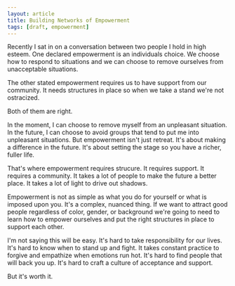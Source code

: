 ```yaml
---
layout: article
title: Building Networks of Empowerment
tags: [draft, empowerment]
---
```


Recently I sat in on a conversation between two people I hold in high esteem.
One declared empowerment is an individuals choice. We choose how to respond to
situations and we can choose to remove ourselves from unacceptable situations.

The other stated empowerment requires us to have support from our community.  It
needs structures in place so when we take a stand we're not ostracized.

Both of them are right.

In the moment, I can choose to remove myself from an unpleasant situation.
In the future, I can choose to avoid groups that tend to put me into unpleasant
situations. But empowerment isn't just retreat. It's about making a
difference in the future. It's about setting the stage so you have a richer,
fuller life.

That's where empowerment requires strucure. It requires support. It requires
a community. It takes a lot of people to make the future a better place. It
takes a lot of light to drive out shadows.

Empowerment is not as simple as what you do for yourself or what is imposed upon you.
It's a complex, nuanced thing. If we want to attract good people regardless of
color, gender, or background we're going to need to learn how to empower
ourselves and put the right structures in place to support each other.

I'm not saying this will be easy. It's hard to take responsibility for our
lives.  It's hard to know when to stand up and fight. It takes constant practice
to forgive and empathize when emotions run hot. It's hard to find people that
will back you up. It's hard to craft a culture of acceptance and support.

But it's worth it.
